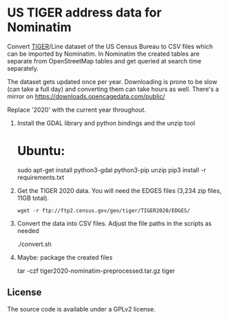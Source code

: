 US TIGER address data for Nominatim
===================================

Convert [TIGER](https://www.census.gov/geographies/mapping-files/time-series/geo/tiger-line-file.html)/Line
dataset of the US Census Bureau to CSV files which can be imported by Nominatim. In Nominatim the created
tables are separate from OpenStreetMap tables and get queried at search time separately.

The dataset gets updated once per year. Downloading is prone to be slow (can take a full day) and converting
them can take hours as well. There's a mirror on https://downloads.opencagedata.com/public/

Replace '2020' with the current year throughout.

  1. Install the GDAL library and python bindings and the unzip tool

        # Ubuntu:
        sudo apt-get install python3-gdal python3-pip unzip
        pip3 install -r requirements.txt

  2. Get the TIGER 2020 data. You will need the EDGES files
     (3,234 zip files, 11GB total).

         wget -r ftp://ftp2.census.gov/geo/tiger/TIGER2020/EDGES/

  3. Convert the data into CSV files. Adjust the file paths in the scripts as needed

        ./convert.sh <input-path> <output-path>

  4. Maybe: package the created files
  
        tar -czf tiger2020-nominatim-preprocessed.tar.gz tiger


License
-------
The source code is available under a GPLv2 license.